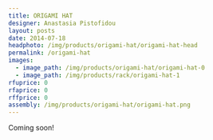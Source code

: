 ```yaml
---
title: ORIGAMI HAT
designer: Anastasia Pistofidou
layout: posts
date: 2014-07-18
headphoto: /img/products/origami-hat/origami-hat-head
permalink: /origami-hat
images:  
  - image_path: /img/products/origami-hat/origami-hat-0
  - image_path: /img/products/rack/origami-hat-1
rfuprice: 0
rfaprice: 0
rffprice: 0
assembly: /img/products/origami-hat/origami-hat.png 
---
```


Coming soon!
